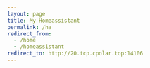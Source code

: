```yaml
---
layout: page
title: My Homeassistant
permalink: /ha
redirect_from:
  - /home
  - /homeassistant
redirect_to: http://20.tcp.cpolar.top:14106
---
```

